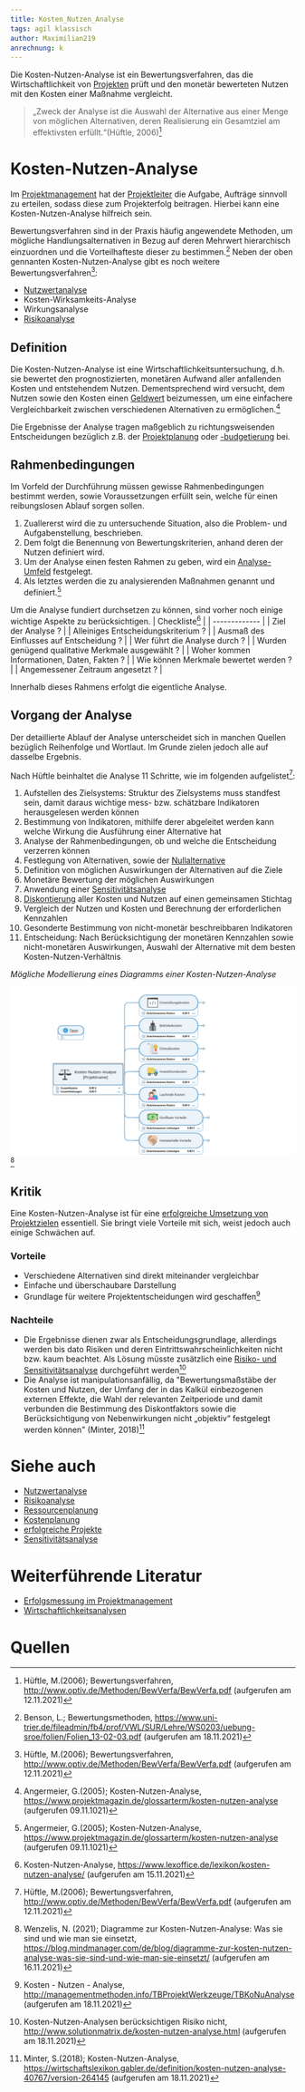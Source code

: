 ```yaml
---
title: Kosten_Nutzen_Analyse
tags: agil klassisch
author: Maximilian219
anrechnung: k 
---
```

Die Kosten-Nutzen-Analyse ist ein Bewertungsverfahren, das die Wirtschaftlichkeit von [Projekten](Projekt.md) prüft und den monetär bewerteten Nutzen mit den Kosten einer Maßnahme vergleicht.
> „Zweck der Analyse ist die Auswahl der Alternative aus einer Menge von möglichen Alternativen, deren Realisierung ein Gesamtziel am effektivsten erfüllt.“(Hüftle, 2006)[^1]

# Kosten-Nutzen-Analyse
Im [Projektmanagement](Projektmanagement.md) hat der [Projektleiter](Faehigkeiten_Projektleiter.md) die Aufgabe, Aufträge sinnvoll zu erteilen, sodass diese zum Projekterfolg beitragen. Hierbei kann eine Kosten-Nutzen-Analyse hilfreich sein.

Bewertungsverfahren sind in der Praxis häufig angewendete Methoden, um mögliche Handlungsalternativen in Bezug auf deren Mehrwert hierarchisch einzuordnen und die Vorteilhafteste dieser zu bestimmen.[^2] 
Neben der oben gennanten Kosten-Nutzen-Analyse gibt es noch weitere Bewertungsverfahren[^1]:
* [Nutzwertanalyse](Nutzwertanalyse.md)
* Kosten-Wirksamkeits-Analyse
* Wirkungsanalyse
* [Risikoanalyse](Risikoanalyse_und_Visualisierung.md)

## Definition

Die Kosten-Nutzen-Analyse ist eine Wirtschaftlichkeitsuntersuchung, d.h. sie bewertet den prognostizierten, monetären Aufwand aller anfallenden Kosten und entstehendem Nutzen. Dementsprechend wird versucht, dem Nutzen sowie den Kosten einen [Geldwert](https://de.wikipedia.org/wiki/Geldwert) beizumessen, um eine einfachere Vergleichbarkeit zwischen verschiedenen Alternativen zu ermöglichen.[^3]

Die Ergebnisse der Analyse tragen maßgeblich zu richtungsweisenden Entscheidungen bezüglich z.B. der [Projektplanung](Projektplanung.md) oder [-budgetierung](Kostenplanung.md) bei. 

## Rahmenbedingungen 
Im Vorfeld der Durchführung müssen gewisse Rahmenbedingungen bestimmt werden, sowie Voraussetzungen erfüllt sein, welche für einen reibungslosen Ablauf sorgen sollen. 

1. Zuallererst wird die zu untersuchende Situation, also die Problem- und Aufgabenstellung, beschrieben. 
2. Dem folgt die Benennung von Bewertungskriterien, anhand deren der Nutzen definiert wird. 
3. Um der Analyse einen festen Rahmen zu geben, wird ein [Analyse-Umfeld](Umfeldanalyse.md) festgelegt.
4. Als letztes werden die zu analysierenden Maßnahmen genannt und definiert.[^3]

Um die Analyse fundiert durchsetzen zu können, sind vorher noch einige wichtige Aspekte zu berücksichtigen.
| Checkliste[^4]  |
| ------------- |
| Ziel der Analyse ? | 
| Alleiniges Entscheidungskriterium ?  | 
| Ausmaß des Einflusses auf Entscheidung ? |
| Wer führt die Analyse durch ? |
| Wurden genügend qualitative Merkmale ausgewählt ? |
| Woher kommen Informationen, Daten, Fakten ? |
| Wie können Merkmale bewertet werden ? |
| Angemessener Zeitraum angesetzt ? |

Innerhalb dieses Rahmens erfolgt die eigentliche Analyse. 

## Vorgang der Analyse 

Der detaillierte Ablauf der Analyse unterscheidet sich in manchen Quellen bezüglich Reihenfolge und Wortlaut. Im Grunde zielen jedoch alle auf dasselbe Ergebnis.

Nach Hüftle beinhaltet die Analyse 11 Schritte, wie im folgenden aufgelistet[^1]: 

1.	Aufstellen des Zielsystems: Struktur des Zielsystems muss standfest sein, damit daraus wichtige mess- bzw. schätzbare Indikatoren herausgelesen werden können
2.	Bestimmung von Indikatoren, mithilfe derer abgeleitet werden kann welche Wirkung die Ausführung einer Alternative hat
3.	Analyse der Rahmenbedingungen, ob und welche die Entscheidung verzerren können
4.	Festlegung von Alternativen, sowie der [Nullalternative]( https://wiki.baw.de/de/index.php/Nullalternative)
5.	Definition von möglichen Auswirkungen der Alternativen auf die Ziele
6.	Monetäre Bewertung der möglichen Auswirkungen
7.	Anwendung einer [Sensitivitätsanalyse]( https://www.bwl-lexikon.de/wiki/sensitivitaetsanalyse/) 
8.	[Diskontierung]( https://www.compeon.de/glossar/diskontieren/#modal-1 ) aller Kosten und Nutzen auf einen gemeinsamen Stichtag
9.	Vergleich der Nutzen und Kosten und Berechnung der erforderlichen Kennzahlen 
10.	Gesonderte Bestimmung von nicht-monetär beschreibbaren Indikatoren
11.	Entscheidung: Nach Berücksichtigung der monetären Kennzahlen sowie nicht-monetären Auswirkungen, 
                  Auswahl der Alternative mit dem besten Kosten-Nutzen-Verhältnis
                  
*Mögliche Modellierung eines Diagramms einer Kosten-Nutzen-Analyse*

![Kosten-Nutzen-Analyse](Kosten_Nutzen_Analyse/Bild1.png)[^5]
## Kritik 
Eine Kosten-Nutzen-Analyse ist für eine [erfolgreiche Umsetzung von Projektzielen](Praxisbeispiele_erfolgreiche_Projekte.md) essentiell. Sie bringt viele Vorteile mit sich, weist jedoch auch einige Schwächen auf.
### Vorteile
* Verschiedene Alternativen sind direkt miteinander vergleichbar
* Einfache und überschaubare Darstellung
* Grundlage für weitere Projektentscheidungen wird geschaffen[^6]

### Nachteile
* Die Ergebnisse dienen zwar als Entscheidungsgrundlage, allerdings werden bis dato Risiken und deren Eintrittswahrscheinlichkeiten nicht bzw. kaum beachtet. Als Lösung müsste zusätzlich eine [Risiko- und Sensitivitätsanalyse](Risikoanalyse_und_Visualisierung.md) durchgeführt werden[^7]
* Die Analyse ist manipulationsanfällig, da "Bewertungsmaßstäbe der Kosten und Nutzen, der Umfang der in das Kalkül einbezogenen externen Effekte, die Wahl der relevanten Zeitperiode und damit verbunden die Bestimmung des Diskontfaktors sowie die Berücksichtigung von Nebenwirkungen nicht „objektiv“ festgelegt werden können" (Minter, 2018)[^8]










# Siehe auch

* [Nutzwertanalyse](Nutzwertanalyse.md)
* [Risikoanalyse](Risikoanalyse_und_Visualisierung.md)
* [Ressourcenplanung](Ressourcenplanung.md)
* [Kostenplanung](Kostenplanung.md)
* [erfolgreiche Projekte](Praxisbeispiele_erfolgreiche_Projekte.md)
* [Sensitivitätsanalyse]( https://www.bwl-lexikon.de/wiki/sensitivitaetsanalyse/)

# Weiterführende Literatur

* [Erfolgsmessung im Projektmanagement](https://books.google.de/books?hl=de&lr=&id=4kPIHKKHfCEC&oi=fnd&pg=PA7&dq=kosten+nutzen+analyse+projektmanagement&ots=PyrPUX18Rh&sig=CejH8p9z8ulZOxnk81A1ToNdyAM&redir_esc=y#v=onepage&q=kosten%20nutzen%20analyse%20projektmanagement&f=false)
* [Wirtschaftlichkeitsanalysen](https://www.informationsmanagement-buch.org/index.php/2-uncategorised/80-wirtschaftlichkeitsanalyse-wirta)

# Quellen

[^1]: Hüftle, M.(2006); Bewertungsverfahren, http://www.optiv.de/Methoden/BewVerfa/BewVerfa.pdf (aufgerufen am 12.11.2021)
[^2]: Benson, L.; Bewertungsmethoden, https://www.uni-trier.de/fileadmin/fb4/prof/VWL/SUR/Lehre/WS0203/uebung-sroe/folien/Folien_13-02-03.pdf (aufgerufen am 18.11.2021)
[^3]: Angermeier, G.(2005); Kosten-Nutzen-Analyse, https://www.projektmagazin.de/glossarterm/kosten-nutzen-analyse (aufgerufen 09.11.1021)
[^4]: Kosten-Nutzen-Analyse, https://www.lexoffice.de/lexikon/kosten-nutzen-analyse/ (aufgerufen am 15.11.2021)
[^5]: Wenzelis, N. (2021); Diagramme zur Kosten-Nutzen-Analyse: Was sie sind und wie man sie einsetzt, https://blog.mindmanager.com/de/blog/diagramme-zur-kosten-nutzen-analyse-was-sie-sind-und-wie-man-sie-einsetzt/ (aufgerufen am 16.11.2021)
[^6]: Kosten - Nutzen - Analyse, http://managementmethoden.info/TBProjektWerkzeuge/TBKoNuAnalyse (aufgerufen am 18.11.2021)
[^7]: Kosten-Nutzen-Analysen berücksichtigen Risiko nicht, http://www.solutionmatrix.de/kosten-nutzen-analyse.html (aufgerufen am 18.11.2021)
[^8]: Minter, S.(2018); Kosten-Nutzen-Analyse, https://wirtschaftslexikon.gabler.de/definition/kosten-nutzen-analyse-40767/version-264145 (aufgerufen am 18.11.2021)

